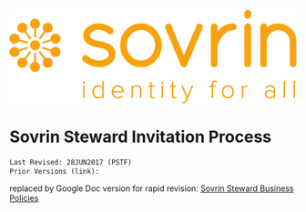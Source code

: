 ![logo](../images/banner.png)
# Sovrin Steward Invitation Process
```
Last Revised: 28JUN2017 (PSTF)
Prior Versions (link):

```
replaced by Google Doc version for rapid revision: [Sovrin Steward Business Policies ](https://docs.google.com/document/d/1xqKVgI46V0baV6GHpyNomgsoxtWqoExf0gBvwXb7iuM/edit?usp=sharing)

